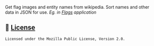 Get flag images and entity names from wikipedia. Sort names and other data in JSON for use. *Eg. in [Flags](https://github.com/aftly/Flags) application*

## 🔖 [License](https://github.com/aftly/flag-data-scripts/blob/main/LICENSE)
```
Licensed under the Mozilla Public License, Version 2.0.
```
